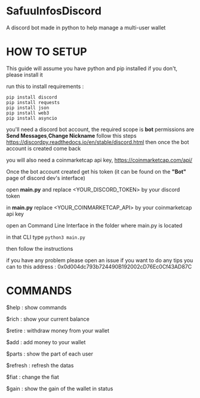 # SafuuInfosDiscord
A discord bot made in python to help manage a multi-user wallet

# HOW TO SETUP 

This guide will assume you have python and pip installed if you don't, please install it

run this to install requirements :
```
pip install discord
pip install requests
pip install json
pip install web3
pip install asyncio
```

you'll need a discord bot account, the required scope is **bot** permissions are **Send Messages**,**Change Nickname**
follow this steps https://discordpy.readthedocs.io/en/stable/discord.html then once the bot account is created come back

you will also need a coinmarketcap api key, https://coinmarketcap.com/api/

Once the bot account created get his token (it can be found on the **"Bot"** page of discord dev's interface)

open **main.py** and replace <YOUR_DISCORD_TOKEN> by your discord token

in **main.py** replace <YOUR_COINMARKETCAP_API> by your coinmarketcap api key

open an Command Line Interface in the folder where main.py is located

in that CLI type `python3 main.py`

then follow the instructions

if you have any problem please open an issue
if you want to do any tips you can to this address : 0x0d004dc793b724490B192002cD76Ec0Cf43AD87C

# COMMANDS
 
$help : show commands

$rich : show your current balance

$retire <name> <amount> : withdraw money from your wallet
 
$add <name> <amount> : add money to your wallet
 
$parts : show the part of each user
 
$refresh : refresh the datas
 
$fiat <fiat> : change the fiat
 
$gain : show the gain of the wallet in status
